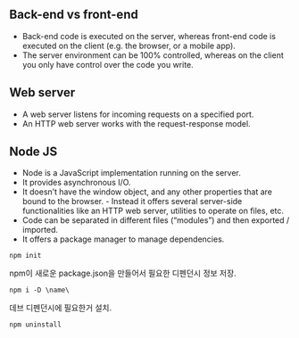 ## Back-end vs front-end
- Back-end code is executed on the server, whereas front-end code is executed on the client (e.g. the browser, or a mobile app).
- The server environment can be 100% controlled, whereas on the client you only have control over the code you write.

## Web server
- A web server listens for incoming requests on a specified port.
- An HTTP web server works with the request-response model.

## Node JS
- Node is a JavaScript implementation running on the server.
- It provides asynchronous I/O.
- It doesn’t have the window object, and any other properties that are bound to the browser. - Instead it offers several server-side functionalities like an HTTP web server, utilities to operate on files, etc.
- Code can be separated in different files (“modules”) and then exported / imported.
- It offers a package manager to manage dependencies.

```console
npm init
```
npm이 새로운 package.json을 만들어서 필요한 디펜던시 정보 저장.

```console
npm i -D \name\
```
데브 디펜던시에 필요한거 설치.

```console
npm uninstall
```